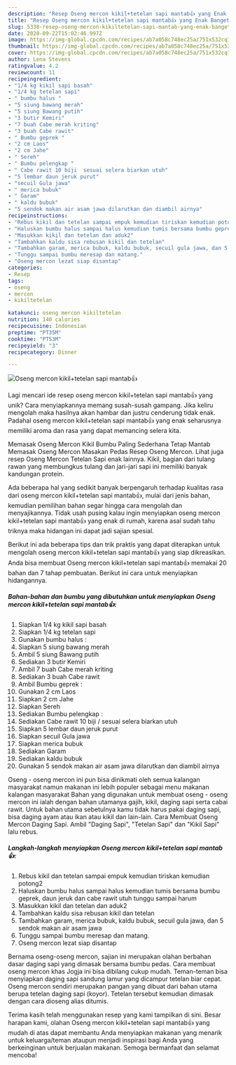```yaml
---
description: "Resep Oseng mercon kikil+tetelan sapi mantab👍 yang Enak Banget"
title: "Resep Oseng mercon kikil+tetelan sapi mantab👍 yang Enak Banget"
slug: 5338-resep-oseng-mercon-kikiltetelan-sapi-mantab-yang-enak-banget
date: 2020-09-22T15:02:46.997Z
image: https://img-global.cpcdn.com/recipes/ab7a058c748ec25a/751x532cq70/oseng-mercon-kikiltetelan-sapi-mantab👍-foto-resep-utama.jpg
thumbnail: https://img-global.cpcdn.com/recipes/ab7a058c748ec25a/751x532cq70/oseng-mercon-kikiltetelan-sapi-mantab👍-foto-resep-utama.jpg
cover: https://img-global.cpcdn.com/recipes/ab7a058c748ec25a/751x532cq70/oseng-mercon-kikiltetelan-sapi-mantab👍-foto-resep-utama.jpg
author: Lena Stevens
ratingvalue: 4.2
reviewcount: 11
recipeingredient:
- "1/4 kg kikil sapi basah"
- "1/4 kg tetelan sapi"
- " bumbu halus "
- "5 siung bawang merah"
- "5 siung Bawang putih"
- "3 butir Kemiri"
- "7 buah Cabe merah kriting"
- "3 buah Cabe rawit"
- " Bumbu geprek "
- "2 cm Laos"
- "2 cm Jahe"
- " Sereh"
- " Bumbu pelengkap "
- " Cabe rawit 10 biji  sesuai selera biarkan utuh"
- "5 lembar daun jeruk purut"
- "secuil Gula jawa"
- " merica bubuk"
- " Garam"
- " kaldu bubuk"
- "5 sendok makan air asam jawa dilarutkan dan diambil airnya"
recipeinstructions:
- "Rebus kikil dan tetelan sampai empuk kemudian tiriskan kemudian potong2"
- "Haluskan bumbu halus sampai halus kemudian tumis bersama bumbu geprek, daun jeruk dan cabe rawit utuh tunggu sampai harum"
- "Masukkan kikil dan tetelan dan aduk2"
- "Tambahkan kaldu sisa rebusan kikil dan tetelan"
- "Tambahkan garam, merica bubuk, kaldu bubuk, secuil gula jawa, dan 5 sendok makan air asam jawa"
- "Tunggu sampai bumbu meresap dan matang."
- "Oseng mercon lezat siap disantap"
categories:
- Resep
tags:
- oseng
- mercon
- kikiltetelan

katakunci: oseng mercon kikiltetelan 
nutrition: 140 calories
recipecuisine: Indonesian
preptime: "PT35M"
cooktime: "PT53M"
recipeyield: "3"
recipecategory: Dinner

---
```



![Oseng mercon kikil+tetelan sapi mantab👍](https://img-global.cpcdn.com/recipes/ab7a058c748ec25a/751x532cq70/oseng-mercon-kikiltetelan-sapi-mantab👍-foto-resep-utama.jpg)

Lagi mencari ide resep oseng mercon kikil+tetelan sapi mantab👍 yang unik? Cara menyiapkannya memang susah-susah gampang. Jika keliru mengolah maka hasilnya akan hambar dan justru cenderung tidak enak. Padahal oseng mercon kikil+tetelan sapi mantab👍 yang enak seharusnya memiliki aroma dan rasa yang dapat memancing selera kita.

Memasak Oseng Mercon Kikil Bumbu Paling Sederhana Tetap Mantab Memasak Oseng Mercon Masakan Pedas Resep Oseng Mercon. Lihat juga resep Oseng Mercon Tetelan Sapi enak lainnya. Kikil, bagian dari tulang rawan yang membungkus tulang dan jari-jari sapi ini memiliki banyak kandungan protein.

Ada beberapa hal yang sedikit banyak berpengaruh terhadap kualitas rasa dari oseng mercon kikil+tetelan sapi mantab👍, mulai dari jenis bahan, kemudian pemilihan bahan segar hingga cara mengolah dan menyajikannya. Tidak usah pusing kalau ingin menyiapkan oseng mercon kikil+tetelan sapi mantab👍 yang enak di rumah, karena asal sudah tahu triknya maka hidangan ini dapat jadi sajian spesial.


Berikut ini ada beberapa tips dan trik praktis yang dapat diterapkan untuk mengolah oseng mercon kikil+tetelan sapi mantab👍 yang siap dikreasikan. Anda bisa membuat Oseng mercon kikil+tetelan sapi mantab👍 memakai 20 bahan dan 7 tahap pembuatan. Berikut ini cara untuk menyiapkan hidangannya.

<!--inarticleads1-->

##### Bahan-bahan dan bumbu yang dibutuhkan untuk menyiapkan Oseng mercon kikil+tetelan sapi mantab👍:

1. Siapkan 1/4 kg kikil sapi basah
1. Siapkan 1/4 kg tetelan sapi
1. Gunakan  bumbu halus :
1. Siapkan 5 siung bawang merah
1. Ambil 5 siung Bawang putih
1. Sediakan 3 butir Kemiri
1. Ambil 7 buah Cabe merah kriting
1. Sediakan 3 buah Cabe rawit
1. Ambil  Bumbu geprek :
1. Gunakan 2 cm Laos
1. Siapkan 2 cm Jahe
1. Siapkan  Sereh
1. Sediakan  Bumbu pelengkap :
1. Sediakan  Cabe rawit 10 biji / sesuai selera biarkan utuh
1. Siapkan 5 lembar daun jeruk purut
1. Siapkan secuil Gula jawa
1. Siapkan  merica bubuk
1. Sediakan  Garam
1. Sediakan  kaldu bubuk
1. Gunakan 5 sendok makan air asam jawa dilarutkan dan diambil airnya


Oseng - oseng mercon ini pun bisa dinikmati oleh semua kalangan masyarakat namun makanan ini lebih populer sebagai menu makanan kalangan masyarakat Bahan yang digunakan untuk membuat oseng - oseng mercon ini ialah dengan bahan utamanya gajih, kikil, daging sapi serta cabai rawit. Untuk bahan utama sebetulnya kamu tidak harus pakai daging sapi, bisa daging ayam atau ikan atau kikil dan lain-lain. Cara Membuat Oseng Mercon Daging Sapi. Ambil &#34;Daging Sapi&#34;, &#34;Tetelan Sapi&#34; dan &#34;Kikil Sapi&#34; lalu rebus. 

<!--inarticleads2-->

##### Langkah-langkah menyiapkan Oseng mercon kikil+tetelan sapi mantab👍:

1. Rebus kikil dan tetelan sampai empuk kemudian tiriskan kemudian potong2
1. Haluskan bumbu halus sampai halus kemudian tumis bersama bumbu geprek, daun jeruk dan cabe rawit utuh tunggu sampai harum
1. Masukkan kikil dan tetelan dan aduk2
1. Tambahkan kaldu sisa rebusan kikil dan tetelan
1. Tambahkan garam, merica bubuk, kaldu bubuk, secuil gula jawa, dan 5 sendok makan air asam jawa
1. Tunggu sampai bumbu meresap dan matang.
1. Oseng mercon lezat siap disantap


Bernama oseng-oseng mercon, sajian ini merupakan olahan berbahan dasar daging sapi yang dimasak bersama bumbu pedas. Cara membuat oseng mercon khas Jogja ini bisa dibilang cukup mudah. Teman-teman bisa menyiapkan daging sapi sandung lamur yang dicampur tetelan biar cepat. Oseng mercon sendiri merupakan pangan yang dibuat dari bahan utama berupa tetelan daging sapi (koyor). Tetelan tersebut kemudian dimasak dengan cara dioseng alias ditumis. 

Terima kasih telah menggunakan resep yang kami tampilkan di sini. Besar harapan kami, olahan Oseng mercon kikil+tetelan sapi mantab👍 yang mudah di atas dapat membantu Anda menyiapkan makanan yang menarik untuk keluarga/teman ataupun menjadi inspirasi bagi Anda yang berkeinginan untuk berjualan makanan. Semoga bermanfaat dan selamat mencoba!
